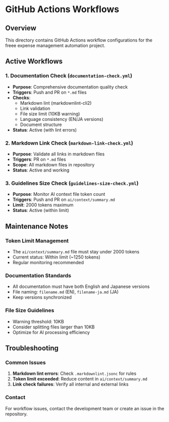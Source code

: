 # GitHub Actions Workflows

## Overview

This directory contains GitHub Actions workflow configurations for the freee expense management automation project.

## Active Workflows

### 1. Documentation Check (`documentation-check.yml`)

- **Purpose**: Comprehensive documentation quality check
- **Triggers**: Push and PR on `*.md` files
- **Checks**:
  - Markdown lint (markdownlint-cli2)
  - Link validation
  - File size limit (10KB warning)
  - Language consistency (EN/JA versions)
  - Document structure
- **Status**: Active (with lint errors)

### 2. Markdown Link Check (`markdown-link-check.yml`)

- **Purpose**: Validate all links in markdown files
- **Triggers**: PR on `*.md` files
- **Scope**: All markdown files in repository
- **Status**: Active and working

### 3. Guidelines Size Check (`guidelines-size-check.yml`)

- **Purpose**: Monitor AI context file token count
- **Triggers**: Push and PR on `ai/context/summary.md`
- **Limit**: 2000 tokens maximum
- **Status**: Active (within limit)

## Maintenance Notes

### Token Limit Management

- The `ai/context/summary.md` file must stay under 2000 tokens
- Current status: Within limit (~1250 tokens)
- Regular monitoring recommended

### Documentation Standards

- All documentation must have both English and Japanese versions
- File naming: `filename.md` (EN), `filename-ja.md` (JA)
- Keep versions synchronized

### File Size Guidelines

- Warning threshold: 10KB
- Consider splitting files larger than 10KB
- Optimize for AI processing efficiency

## Troubleshooting

### Common Issues

1. **Markdown lint errors**: Check `.markdownlint.jsonc` for rules
2. **Token limit exceeded**: Reduce content in `ai/context/summary.md`
3. **Link check failures**: Verify all internal and external links

### Contact

For workflow issues, contact the development team or create an issue in the repository.
